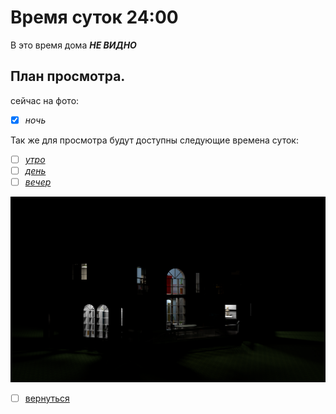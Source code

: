 # Время суток 24:00
В это время дома **_НЕ ВИДНО_**

## План просмотра.
сейчас на фото:
- [x] _ночь_

Так же для просмотра будут доступны следующие времена суток: 
- [ ] [_утро_](README0.md)
- [ ] [_день_](README1.md)
- [ ] [_вечер_](README2.md)

![](img/house_03.png)

- [ ] [вернуться](README.md)